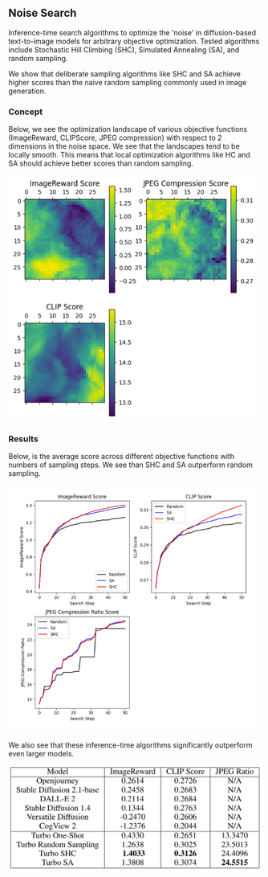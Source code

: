 ## Noise Search

Inference-time search algorithms to optimize the 'noise' in diffusion-based text-to-image models for arbitrary objective optimization.
Tested algorithms include Stochastic Hill Climbing (SHC), Simulated Annealing (SA), and random sampling.

We show that deliberate sampling algorithms like SHC and SA achieve higher scores than the naive random sampling
commonly used in image generation.

### Concept

Below, we see the optimization landscape of various objective functions (ImageReward, CLIPScore, JPEG compression)
with respect to 2 dimensions in the noise space. We see that the landscapes tend to be locally smooth. This means
that local optimization algorithms like HC and SA should achieve better scores than random sampling.

![optimization landscapes](./figures/optimization-landscapes.png)

### Results

Below, is the average score across different objective functions with numbers of sampling steps. We see than SHC and SA
outperform random sampling.

![search progress](./figures/search-progress.png)

We also see that these inference-time algorithms significantly outperform even larger models.

![benchmark score table](./figures/noise-search-benchmarks.png)
